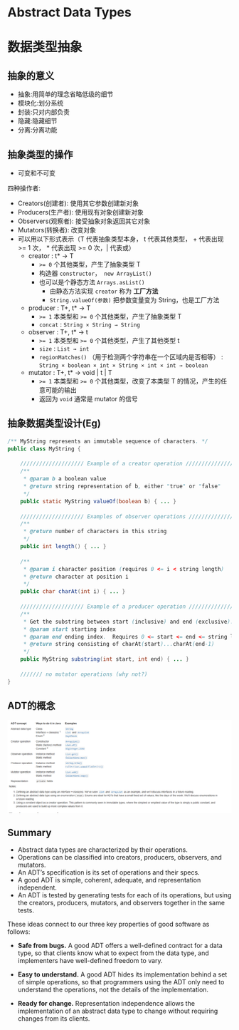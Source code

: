 # Abstract Data Types
# 数据类型抽象
## 抽象的意义
- 抽象:用简单的理念省略低级的细节
- 模块化:划分系统
- 封装:只对内部负责
- 隐藏:隐藏细节
- 分离:分离功能

## 抽象类型的操作
- 可变和不可变

四种操作者:
- Creators(创建者): 使用其它参数创建新对象
- Producers(生产者): 使用现有对象创建新对象
- Observers(观察者): 接受抽象对象返回其它对象
- Mutators(转换者): 改变对象
- 可以用以下形式表示（T 代表抽象类型本身， t 代表其他类型， + 代表出现 >= 1 次， * 代表出现 >= 0 次，| 代表或）
  - creator : t* → T
    - `>= 0` 个其他类型，产生了抽象类型 T
    - 构造器 `constructor`，` new ArrayList()`
    - 也可以是个静态方法 `Arrays.asList()`
      - 由静态方法实现 `creator` 称为 **工厂方法**
      - `String.valueOf(参数)` 把参数变量变为 String，也是工厂方法
  - producer : T+, t* → T
    - `>= 1` 本类型和 `>= 0` 个其他类型，产生了抽象类型 T
    - `concat` : `String × String → String`
  - observer : T+, t* → t
    - `>= 1` 本类型和 `>= 0` 个其他类型，产生了其他类型 t
    - `size` : `List → int`
    - `regionMatches()` （用于检测两个字符串在一个区域内是否相等） : ` String × boolean × int × String × int × int → boolean`
  - mutator : T+, t* → void | t | T
    - `>= 1` 本类型和 `>= 0` 个其他类型，改变了本类型 T 的情况，产生的任意可能的输出
    - 返回为 `void` 通常是 mutator 的信号
  


## 抽象数据类型设计(Eg)
```java
/** MyString represents an immutable sequence of characters. */
public class MyString { 

    //////////////////// Example of a creator operation ///////////////
    /**
     * @param b a boolean value
     * @return string representation of b, either "true" or "false"
     */
    public static MyString valueOf(boolean b) { ... }

    //////////////////// Examples of observer operations ///////////////
    /**
     * @return number of characters in this string
     */
    public int length() { ... }

    /**
     * @param i character position (requires 0 <= i < string length)
     * @return character at position i
     */
    public char charAt(int i) { ... }

    //////////////////// Example of a producer operation ///////////////    
    /** 
     * Get the substring between start (inclusive) and end (exclusive).
     * @param start starting index
     * @param end ending index.  Requires 0 <= start <= end <= string length.
     * @return string consisting of charAt(start)...charAt(end-1)
     */
    public MyString substring(int start, int end) { ... }

    /////// no mutator operations (why not?)
}
```

## ADT的概念
![](./images/2023-11-04-22-47-31.png)


## Summary
- [](http://web.mit.edu/6.031/www/sp21/classes/10-abstract-data-types/#@abstract_data_types_characterized_their_operations)Abstract data types are characterized by their operations.
- Operations can be classified into creators, producers, observers, and mutators.
- An ADT’s specification is its set of operations and their specs.
- A good ADT is simple, coherent, adequate, and representation independent.
- An ADT is tested by generating tests for each of its operations, but using the creators, producers, mutators, and observers together in the same tests.

[](http://web.mit.edu/6.031/www/sp21/classes/10-abstract-data-types/#@these_ideas_connect)These ideas connect to our three key properties of good software as follows:

- [](http://web.mit.edu/6.031/www/sp21/classes/10-abstract-data-types/#@safe_bugs_good)**Safe from bugs.** A good ADT offers a well-defined contract for a data type, so that clients know what to expect from the data type, and implementers have well-defined freedom to vary.
    
- [](http://web.mit.edu/6.031/www/sp21/classes/10-abstract-data-types/#@easy_understand_good)**Easy to understand.** A good ADT hides its implementation behind a set of simple operations, so that programmers using the ADT only need to understand the operations, not the details of the implementation.
    
- [](http://web.mit.edu/6.031/www/sp21/classes/10-abstract-data-types/#@ready_change_representation)**Ready for change.** Representation independence allows the implementation of an abstract data type to change without requiring changes from its clients.